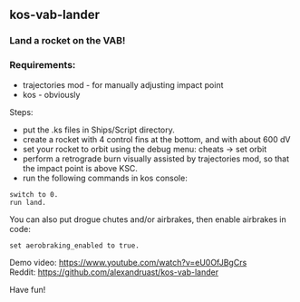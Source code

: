 ## kos-vab-lander
### Land a rocket on the VAB!

### Requirements:
  - trajectories mod - for manually adjusting impact point
  - kos - obviously

Steps:
  - put the .ks files in Ships/Script directory.
  - create a rocket with 4 control fins at the bottom, and with about 600 dV
  - set your rocket to orbit using the debug menu: cheats -> set orbit
  - perform a retrograde burn visually assisted by trajectories mod, so that
    the impact point is above KSC.
  - run the following commands in kos console:
  ```
  switch to 0.
  run land.
  ```
 


You can also put drogue chutes and/or airbrakes, then enable airbrakes in code:
```
set aerobraking_enabled to true.
```

Demo video: https://www.youtube.com/watch?v=eU0OfJBgCrs  
Reddit: https://github.com/alexandruast/kos-vab-lander

Have fun!
